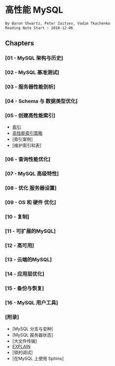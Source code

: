 # 高性能 MySQL
```md
By Baron Shwartz, Peter Zaitsev, Vadim Tkachenko
Reading Note Start : 2018-12-06
```
## Chapters

### [01 - MySQL 架构与历史]
### [02 - MySQL 基准测试]
### [03 - 服务器性能剖析]
### [04 - Schema 与 数据类型优化]

### [05 - 创建高性能索引]
* [索引](chapter/chapter-5-1_index.md)
* [高性能索引策略](chapter/chapter-5-2_index-hp.md)
* [索引案例]
* [维护索引和表]
### [06 - 查询性能优化]
### [07 - MySQL 高级特性]
### [08 - 优化 服务器设置]
### [09 - OS 和 硬件 优化]
### [10 - 复制]
### [11 - 可扩展的MySQL]
### [12 - 高可用]
### [13 - 云端的MySQL]
### [14 - 应用层优化]
### [15 - 备份与恢复]
### [16 - MySQL 用户工具]
### [附录]
* [MySQL 分支与变种]
* [MySQL 服务器状态]
* [大文件传输]
* [EXPLAIN](chapter/appendix-explain.md)
* [锁的调试]
* [在MySQL 上使用 Sphinx]
